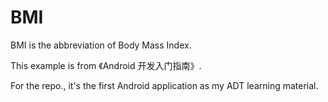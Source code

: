 BMI
===
BMI is the abbreviation of Body Mass Index.

This example is from 《Android 开发入门指南》.

For the repo., it's the first Android application as my ADT learning material.
